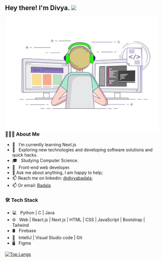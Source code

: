 <h2> Hey there! I'm Divya. <img src="https://media.giphy.com/media/hvRJCLFzcasrR4ia7z/giphy.gif" width="25"></h2>
<img align="right" alt="GIF" src="https://raw.githubusercontent.com/devSouvik/devSouvik/master/gif3.gif" width="500"/>

<h3> 👨🏻‍💻 About Me </h3>

- 🔭 &nbsp; I’m currently learning Next.js
- 🤔 &nbsp; Exploring new technologies and developing software solutions and quick hacks.
- 🎓 &nbsp; Studying Computer Science.
- 💼 &nbsp; Front-end web developer.
- 💬 Ask me about anything, I am happy to help;
- 📫 Reach me on linkedin: [@divyabadala](https://www.linkedin.com/in/divya-badala-80942a1a9/);
- 📫 Or email: <a href="mailto:badala.work@gmail.com">Badala</a> 

<h3>🛠 Tech Stack</h3>

- 💻 &nbsp; Python | C | Java
- 🌐 &nbsp; Web | React.js | Next.js | HTML | CSS | JavaScript | Bootstrap | Tailwind
- 🛢 &nbsp; Firebase
- 🔧 &nbsp; IntelliJ | Visual Studio code | Git
- 🖥 &nbsp; Figma

[![Top Langs](https://github-readme-stats.vercel.app/api/top-langs/?username=divyambadala43&layout=compact&text_color=daf7dc&bg_color=151515)](https://github.com/devSouvik/github-readme-stats)
